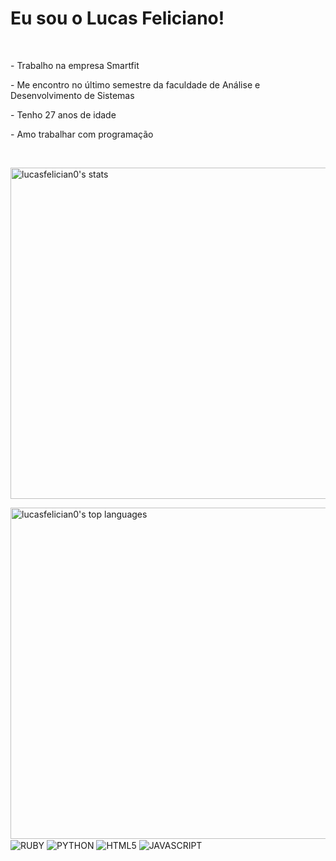 <h1>Eu sou o Lucas Feliciano!</h1>
<br>
<p>
- Trabalho na empresa Smartfit
</p>
<p>
- Me encontro no último semestre da faculdade de Análise e Desenvolvimento de Sistemas
</p>
- Tenho 27 anos de idade
<p>
- Amo trabalhar com programação
</p>
<br>
<p align="left">

<img width="530em" src="https://github-readme-stats.vercel.app/api?username=lucasfelician0&show_icons=true&theme=onedark" alt="lucasfelician0's stats"/>

<p>
    <img width="530em" src="https://github-readme-stats.vercel.app/api/top-langs/?username=lucasfelician0&layout=compact" alt="lucasfelician0's top languages"/>
    <br> 
    <img align="center" alt="RUBY" src="https://img.shields.io/badge/Ruby-CC342D?style=for-the-badge&logo=ruby&logoColor=white">
    <img align="center" alt="PYTHON" src="https://img.shields.io/badge/Python-3776AB?style=for-the-badge&logo=python&logoColor=white">
    <img align="center" alt="HTML5" src="https://img.shields.io/badge/HTML5-E34F26?style=for-the-badge&logo=html5&logoColor=white">
    <img align="center" alt="JAVASCRIPT" src="https://img.shields.io/badge/JavaScript-323330?style=for-the-badge&logo=javascript&logoColor=F7DF1E">
</p>




